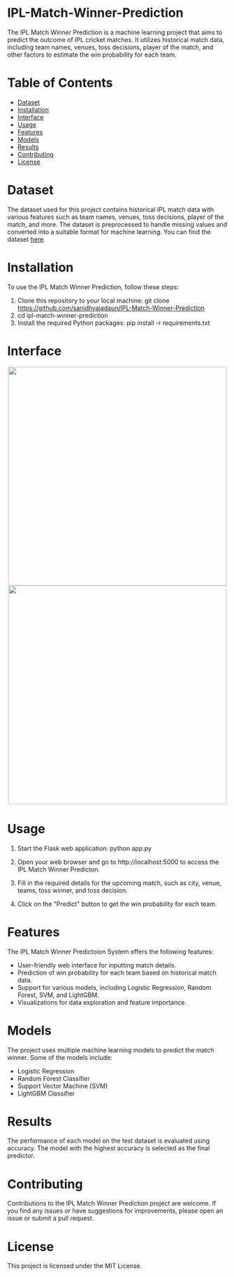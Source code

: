 # IPL-Match-Winner-Prediction

The IPL Match Winner Prediction is a machine learning project that aims to predict the outcome of IPL cricket matches. It utilizes historical match data, including team names, venues, toss decisions, player of the match, and other factors to estimate the win probability for each team.

# Table of Contents
- [Dataset](#dataset)
- [Installation](#installation)
- [Interface](#interface)
- [Usage](#usage)
- [Features](#features)
- [Models](#models)
- [Results](#results)
- [Contributing](#contributing)
- [License](#license)

# Dataset
The dataset used for this project contains historical IPL match data with various features such as team names, venues, toss decisions, player of the match, and more. The dataset is preprocessed to handle missing values and converted into a suitable format for machine learning. You can find the dataset [here](https://www.kaggle.com/datasets/patrickb1912/ipl-complete-dataset-20082020).

# Installation
To use the IPL Match Winner Prediction, follow these steps: 

1. Clone this repository to your local machine: git clone https://github.com/sanidhyajadaun/IPL-Match-Winner-Prediction <br>
2. cd ipl-match-winner-prediction
3. Install the required Python packages: pip install -r requirements.txt

# Interface
<p align="center">
    <img src = "/Interface/Interface1.png" width = 500>
    <img src = "/Interface/Interface2.png" width = 500>
</p>

# Usage

1. Start the Flask web application: python app.py

2. Open your web browser and go to http://localhost:5000 to access the IPL Match Winner Predicton.

3. Fill in the required details for the upcoming match, such as city, venue, teams, toss winner, and toss decision.

4. Click on the "Predict" button to get the win probability for each team.

# Features
The IPL Match Winner Predictoion System offers the following features:

- User-friendly web interface for inputting match details.
- Prediction of win probability for each team based on historical match data.
- Support for various models, including Logistic Regression, Random Forest, SVM, and LightGBM.
- Visualizations for data exploration and feature importance.

# Models
The project uses multiple machine learning models to predict the match winner. Some of the models include:
- Logistic Regression
- Random Forest Classifier
- Support Vector Machine (SVM)
- LightGBM Classifier

# Results
The performance of each model on the test dataset is evaluated using accuracy. The model with the highest accuracy is selected as the final predictor.

# Contributing
Contributions to the IPL Match Winner Prediction project are welcome. If you find any issues or have suggestions for improvements, please open an issue or submit a pull request.

# License
This project is licensed under the MIT License.
